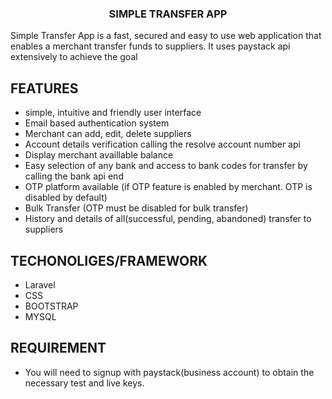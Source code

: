 <h3 align="center">SIMPLE TRANSFER APP</h3>
<p> Simple Transfer App is a fast, secured and easy to use web application that enables a merchant transfer funds to suppliers. It uses paystack api extensively to achieve the goal </p>

## FEATURES
- simple, intuitive and friendly user interface
- Email based authentication system
- Merchant can add, edit, delete suppliers
- Account details verification calling the resolve account number api
- Display merchant availlable balance
- Easy selection of any bank and access to bank codes for transfer by calling the bank api end
- OTP platform available (if OTP feature is enabled by merchant. OTP is disabled by default)
- Bulk Transfer (OTP must be disabled for bulk transfer)
- History and details of all(successful, pending, abandoned) transfer to suppliers

## TECHONOLIGES/FRAMEWORK
- Laravel
- CSS
- BOOTSTRAP
- MYSQL

## REQUIREMENT
- You will need to signup with paystack(business account) to obtain the necessary test and live keys.


